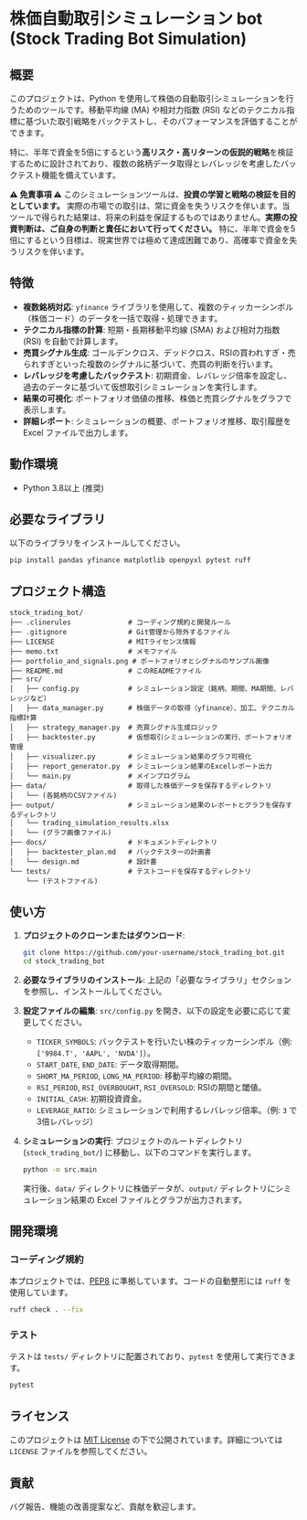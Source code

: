 # 株価自動取引シミュレーション bot (Stock Trading Bot Simulation)

## 概要

このプロジェクトは、Python を使用して株価の自動取引シミュレーションを行うためのツールです。移動平均線 (MA) や相対力指数 (RSI) などのテクニカル指標に基づいた取引戦略をバックテストし、そのパフォーマンスを評価することができます。

特に、半年で資金を5倍にするという**高リスク・高リターンの仮説的戦略**を検証するために設計されており、複数の銘柄データ取得とレバレッジを考慮したバックテスト機能を備えています。

**⚠️ 免責事項 ⚠️**
このシミュレーションツールは、**投資の学習と戦略の検証を目的としています。** 実際の市場での取引は、常に資金を失うリスクを伴います。当ツールで得られた結果は、将来の利益を保証するものではありません。**実際の投資判断は、ご自身の判断と責任において行ってください。** 特に、半年で資金を5倍にするという目標は、現実世界では極めて達成困難であり、高確率で資金を失うリスクを伴います。

## 特徴

*   **複数銘柄対応**: `yfinance` ライブラリを使用して、複数のティッカーシンボル（株価コード）のデータを一括で取得・処理できます。
*   **テクニカル指標の計算**: 短期・長期移動平均線 (SMA) および相対力指数 (RSI) を自動で計算します。
*   **売買シグナル生成**: ゴールデンクロス、デッドクロス、RSIの買われすぎ・売られすぎといった複数のシグナルに基づいて、売買の判断を行います。
*   **レバレッジを考慮したバックテスト**: 初期資金、レバレッジ倍率を設定し、過去のデータに基づいて仮想取引シミュレーションを実行します。
*   **結果の可視化**: ポートフォリオ価値の推移、株価と売買シグナルをグラフで表示します。
*   **詳細レポート**: シミュレーションの概要、ポートフォリオ推移、取引履歴を Excel ファイルで出力します。

## 動作環境

*   Python 3.8以上 (推奨)

## 必要なライブラリ

以下のライブラリをインストールしてください。

```bash
pip install pandas yfinance matplotlib openpyxl pytest ruff
```

## プロジェクト構造

```
stock_trading_bot/
├── .clinerules              # コーディング規約と開発ルール
├── .gitignore               # Git管理から除外するファイル
├── LICENSE                  # MITライセンス情報
├── memo.txt                 # メモファイル
├── portfolio_and_signals.png # ポートフォリオとシグナルのサンプル画像
├── README.md                # このREADMEファイル
├── src/
│   ├── config.py            # シミュレーション設定（銘柄、期間、MA期間、レバレッジなど）
│   ├── data_manager.py      # 株価データの取得（yfinance）、加工、テクニカル指標計算
│   ├── strategy_manager.py  # 売買シグナル生成ロジック
│   ├── backtester.py        # 仮想取引シミュレーションの実行、ポートフォリオ管理
│   ├── visualizer.py        # シミュレーション結果のグラフ可視化
│   ├── report_generator.py  # シミュレーション結果のExcelレポート出力
│   └── main.py              # メインプログラム
├── data/                    # 取得した株価データを保存するディレクトリ
│   └── (各銘柄のCSVファイル)
├── output/                  # シミュレーション結果のレポートとグラフを保存するディレクトリ
│   └── trading_simulation_results.xlsx
│   └── (グラフ画像ファイル)
├── docs/                    # ドキュメントディレクトリ
│   ├── backtester_plan.md   # バックテスターの計画書
│   └── design.md            # 設計書
└── tests/                   # テストコードを保存するディレクトリ
    └── (テストファイル)
```

## 使い方

1.  **プロジェクトのクローンまたはダウンロード**:

    ```bash
    git clone https://github.com/your-username/stock_trading_bot.git
    cd stock_trading_bot
    ```

2.  **必要なライブラリのインストール**:
    上記の「必要なライブラリ」セクションを参照し、インストールしてください。

3.  **設定ファイルの編集**:
    `src/config.py` を開き、以下の設定を必要に応じて変更してください。

    *   `TICKER_SYMBOLS`: バックテストを行いたい株のティッカーシンボル（例: `['9984.T', 'AAPL', 'NVDA']`）。
    *   `START_DATE`, `END_DATE`: データ取得期間。
    *   `SHORT_MA_PERIOD`, `LONG_MA_PERIOD`: 移動平均線の期間。
    *   `RSI_PERIOD`, `RSI_OVERBOUGHT`, `RSI_OVERSOLD`: RSIの期間と閾値。
    *   `INITIAL_CASH`: 初期投資資金。
    *   `LEVERAGE_RATIO`: シミュレーションで利用するレバレッジ倍率。（例: `3` で3倍レバレッジ）

4.  **シミュレーションの実行**:
    プロジェクトのルートディレクトリ (`stock_trading_bot/`) に移動し、以下のコマンドを実行します。

    ```bash
    python -m src.main
    ```

    実行後、`data/` ディレクトリに株価データが、`output/` ディレクトリにシミュレーション結果の Excel ファイルとグラフが出力されます。

## 開発環境

### コーディング規約

本プロジェクトでは、[PEP8](https://peps.python.org/pep-0008/) に準拠しています。コードの自動整形には `ruff` を使用しています。

```bash
ruff check . --fix
```

### テスト

テストは `tests/` ディレクトリに配置されており、`pytest` を使用して実行できます。

```bash
pytest
```

## ライセンス

このプロジェクトは [MIT License](https://opensource.org/licenses/MIT) の下で公開されています。詳細については `LICENSE` ファイルを参照してください。

## 貢献

バグ報告、機能の改善提案など、貢献を歓迎します。
